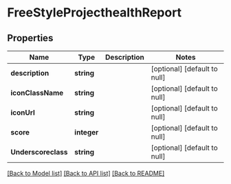 # FreeStyleProjecthealthReport

## Properties
Name | Type | Description | Notes
------------ | ------------- | ------------- | -------------
**description** | **string** |  | [optional] [default to null]
**iconClassName** | **string** |  | [optional] [default to null]
**iconUrl** | **string** |  | [optional] [default to null]
**score** | **integer** |  | [optional] [default to null]
**Underscoreclass** | **string** |  | [optional] [default to null]

[[Back to Model list]](../README.md#documentation-for-models) [[Back to API list]](../README.md#documentation-for-api-endpoints) [[Back to README]](../README.md)


